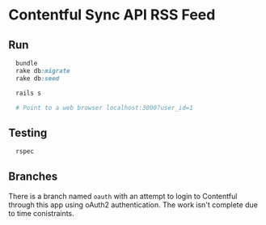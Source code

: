 # Contentful Sync API RSS Feed

## Run

```rb
  bundle
  rake db:migrate
  rake db:seed

  rails s

  # Point to a web browser localhost:3000?user_id=1
```

## Testing
```rb
  rspec
```

## Branches
There is a branch named `oauth` with an attempt to login to Contentful through this app
using oAuth2 authentication. The work isn't complete due to time conistraints.